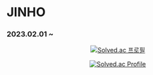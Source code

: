 # JINHO

### 2023.02.01 ~ 

<div align="center">

[![Solved.ac
프로필](http://mazassumnida.wtf/api/v2/generate_badge?boj=jinho0547)](https://solved.ac/jinho0547)

[![Solved.ac Profile](http://mazassumnida.wtf/api/v2/generate_badge?boj=jyjmjs2)](https://solved.ac/jyjmjs2/)

</div>
